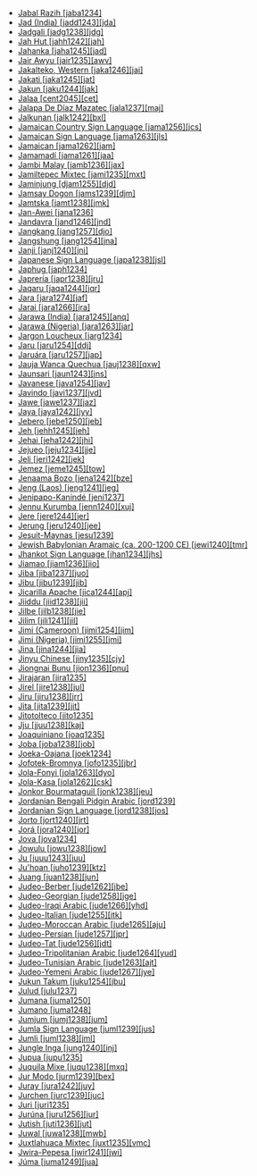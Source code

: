 - [Jabal Razih [jaba1234]](tree/afro1255/semi1276/west2786/cent2236/sayh1236/jaba1234/jaba1234.ini)
- [Jad (India) [jadd1243][jda]](tree/sino1245/bodi1256/bodi1257/oldm1245/tibe1276/laha1255/spit1239/jadd1243/jadd1243.ini)
- [Jadgali [jadg1238][jdg]](tree/indo1319/indo1320/indo1321/indo1324/sind1278/sind1279/jadg1238/jadg1238.ini)
- [Jah Hut [jahh1242][jah]](tree/aust1305/asli1243/cent1987/jahh1242/jahh1242.ini)
- [Jahanka [jaha1245][jad]](tree/mand1469/west2780/mand1431/cent2047/mand1432/mand1433/mand1434/mand1435/west2499/xaso1239/jaha1245/jaha1245.ini)
- [Jair Awyu [jair1235][awv]](tree/nucl1709/cent2116/awyu1265/grea1275/awyu1263/awyu1264/jair1235/jair1235.ini)
- [Jakalteko, Western [jaka1246][jai]](tree/book1242/jaka1246/jaka1246.ini)
- [Jakati [jaka1245][jat]](tree/indo1319/indo1320/indo1321/indo1324/sind1278/lahn1241/sira1271/jaka1245/jaka1245.ini)
- [Jakun [jaku1244][jak]](tree/aust1307/nucl1752/mala1545/mala1536/nort3170/mala1538/nucl1733/sing1270/jaku1244/jaku1244.ini)
- [Jalaa [cent2045][cet]](tree/cent2045/cent2045.ini)
- [Jalapa De Díaz Mazatec [jala1237][maj]](tree/otom1299/east2557/popo1292/popo1293/maza1295/maza1308/jala1237/jala1237.ini)
- [Jalkunan [jalk1242][bxl]](tree/mand1469/west2780/mand1431/cent2047/mand1432/jogo1241/jeri1241/jalk1242/jalk1242.ini)
- [Jamaican Country Sign Language [jama1256][jcs]](tree/sign1238/vill1244/jama1256/jama1256.ini)
- [Jamaican Sign Language [jama1263][jls]](tree/sign1238/sign1237/asli1244/amer1258/jama1263/jama1263.ini)
- [Jamaican [jama1262][jam]](tree/indo1319/germ1287/nort3152/west2793/nort3175/angl1264/angl1265/merc1242/macr1271/guin1259/cari1284/west2854/jama1264/jama1262/jama1262.ini)
- [Jamamadí [jama1261][jaa]](tree/araw1282/madi1262/jama1261/jama1261.ini)
- [Jambi Malay [jamb1236][jax]](tree/aust1307/nucl1752/mala1545/mala1536/nort3170/mala1538/nucl1733/indo1326/jamb1236/jamb1236.ini)
- [Jamiltepec Mixtec [jami1235][mxt]](tree/otom1299/east2557/amuz1253/mixt1422/mixt1423/mixt1427/coas1316/east2746/jami1235/jami1235.ini)
- [Jaminjung [djam1255][djd]](tree/mirn1241/djam1254/djam1255/djam1255.ini)
- [Jamsay Dogon [jams1239][djm]](tree/dogo1299/plai1257/jams1239/jams1239.ini)
- [Jamtska [jamt1238][jmk]](tree/indo1319/germ1287/nort3152/nort3160/east2302/macr1265/jamt1238/jamt1238.ini)
- [Jan-Awei [jana1236]](tree/atla1278/volt1241/benu1247/juku1257/cent2241/juku1258/juku1259/jana1236/jana1236.ini)
- [Jandavra [jand1246][jnd]](tree/indo1319/indo1320/indo1321/indo1322/subc1234/guja1255/raja1256/bagr1245/jand1246/jand1246.ini)
- [Jangkang [jang1257][djo]](tree/aust1307/nucl1752/mala1545/land1261/sout2922/jang1257/jang1257.ini)
- [Jangshung [jang1254][jna]](tree/sino1245/bodi1256/tibe1275/west2868/kinn1250/theb1237/jang1254/jang1254.ini)
- [Janji [janj1240][jni]](tree/atla1278/volt1241/benu1247/kain1275/cent2242/basa1288/east2404/josa1234/nort3210/nort3215/janj1240/janj1240.ini)
- [Japanese Sign Language [japa1238][jsl]](tree/sign1238/sign1237/jsli1234/japa1238/japa1238.ini)
- [Japhug [japh1234]](tree/sino1245/burm1265/naqi1236/qian1263/rgya1241/core1262/jiar1240/japh1234/japh1234.ini)
- [Japrería [japr1238][jru]](tree/cari1283/yukp1242/yukp1243/japr1238/japr1238.ini)
- [Jaqaru [jaqa1244][jqr]](tree/ayma1253/jaqa1244/jaqa1244.ini)
- [Jara [jara1274][jaf]](tree/afro1255/chad1250/bium1280/sout3145/bium1275/west2707/jara1274/jara1274.ini)
- [Jarai [jara1266][jra]](tree/aust1307/nucl1752/mala1545/mala1536/nort3170/cham1327/cham1330/high1280/rade1241/jara1266/jara1266.ini)
- [Jarawa (India) [jara1245][anq]](tree/jara1244/jara1245/jara1245.ini)
- [Jarawa (Nigeria) [jara1263][jar]](tree/atla1278/volt1241/benu1247/bant1294/sout3152/jara1262/nige1254/jara1275/jara1263/jara1263.ini)
- [Jargon Loucheux [jarg1234]](tree/pidg1258/fren1279/jarg1234/jarg1234.ini)
- [Jaru [jaru1254][ddj]](tree/pama1250/dese1234/ngum1251/ngum1252/jaru1256/jaru1254/jaru1254.ini)
- [Jaruára [jaru1257][jap]](tree/book1242/jaru1257/jaru1257.ini)
- [Jauja Wanca Quechua [jauj1238][qxw]](tree/quec1387/quec1386/cent2141/jauj1237/jauj1238/jauj1238.ini)
- [Jaunsari [jaun1243][jns]](tree/indo1319/indo1320/indo1321/indo1310/hima1250/jaun1243/jaun1243.ini)
- [Javanese [java1254][jav]](tree/aust1307/nucl1752/mala1545/java1253/mode1251/java1254/java1254.ini)
- [Javindo [javi1237][jvd]](tree/indo1319/germ1287/nort3152/west2793/fran1268/wese1235/macr1270/midd1347/mode1257/javi1237/javi1237.ini)
- [Jawe [jawe1237][jaz]](tree/aust1307/nucl1752/mala1545/cent2237/east2712/ocea1241/sout3173/newc1243/nort3211/jawe1237/jawe1237.ini)
- [Jaya [jaya1242][jyy]](tree/cent2225/sara1341/sbbo1237/nucl1719/sara1349/bagi1248/moro1296/jaya1242/jaya1242.ini)
- [Jebero [jebe1250][jeb]](tree/cahu1265/jebe1250/jebe1250.ini)
- [Jeh [jehh1245][jeh]](tree/aust1305/bahn1264/nort3150/jehh1244/jehh1246/jehh1245/jehh1245.ini)
- [Jehai [jeha1242][jhi]](tree/aust1305/asli1243/cent1987/nort2682/mani1290/menr1235/jeha1242/jeha1242.ini)
- [Jejueo [jeju1234][jje]](tree/kore1284/jeju1234/jeju1234.ini)
- [Jeli [jeri1242][jek]](tree/mand1469/west2780/mand1431/cent2047/mand1432/jogo1241/jeri1241/jeri1242/jeri1242.ini)
- [Jemez [jeme1245][tow]](tree/kiow1265/jeme1245/jeme1245.ini)
- [Jenaama Bozo [jena1242][bze]](tree/mand1469/west2780/samo1308/soni1257/bozo1252/nucl1444/jena1242/jena1242.ini)
- [Jeng (Laos) [jeng1241][jeg]](tree/aust1305/bahn1264/west2399/nucl1299/jeng1241/jeng1241.ini)
- [Jenipapo-Kanindé [jeni1237]](tree/uncl1493/jeni1237/jeni1237.ini)
- [Jennu Kurumba [jenn1240][xuj]](tree/drav1251/sout3133/sout3138/tami1291/bada1263/kann1259/jenn1240/jenn1240.ini)
- [Jere [jere1244][jer]](tree/atla1278/volt1241/benu1247/kain1275/cent2242/basa1288/east2404/josa1234/nort3210/nort3215/boze1240/jere1244/jere1244.ini)
- [Jerung [jeru1240][jee]](tree/sino1245/hima1249/maha1306/kira1253/west2424/chau1260/jeru1240/jeru1240.ini)
- [Jesuit-Maynas [jesu1239]](tree/cahu1265/main1277/jesu1239/jesu1239.ini)
- [Jewish Babylonian Aramaic (ca. 200-1200 CE) [jewi1240][tmr]](tree/afro1255/semi1276/west2786/cent2236/nort3165/aram1259/east2680/cent2217/nort3241/jewi1240/jewi1240.ini)
- [Jhankot Sign Language [jhan1234][jhs]](tree/sign1238/vill1244/jhan1234/jhan1234.ini)
- [Jiamao [jiam1236][jio]](tree/taik1256/hlai1238/jiam1236/jiam1236.ini)
- [Jiba [jiba1237][juo]](tree/atla1278/volt1241/benu1247/juku1257/cent2241/juku1258/juku1259/jiba1237/jiba1237.ini)
- [Jibu [jibu1239][jib]](tree/atla1278/volt1241/benu1247/juku1257/cent2241/juku1258/juku1259/jibu1239/jibu1239.ini)
- [Jicarilla Apache [jica1244][apj]](tree/atha1245/atha1246/atha1247/apac1239/sout3151/east2723/jica1244/jica1244.ini)
- [Jiiddu [jiid1238][jii]](tree/afro1255/cush1243/east2699/lowl1267/sout3055/main1283/omot1245/east2653/bais1247/jiid1238/jiid1238.ini)
- [Jilbe [jilb1238][jie]](tree/afro1255/chad1250/bium1280/unun9878/jilb1238/jilb1238.ini)
- [Jilim [jili1241][jil]](tree/nucl1709/mada1298/raic1241/nuru1240/jili1241/jili1241.ini)
- [Jimi (Cameroon) [jimi1254][jim]](tree/afro1255/chad1250/bium1280/sout3145/bium1271/bata1316/jimi1254/jimi1254.ini)
- [Jimi (Nigeria) [jimi1255][jmi]](tree/afro1255/chad1250/west2785/west2790/west2800/sout3161/guru1272/jimi1255/jimi1255.ini)
- [Jina [jina1244][jia]](tree/afro1255/chad1250/bium1280/nort3156/jina1243/jina1244/jina1244.ini)
- [Jinyu Chinese [jiny1235][cjy]](tree/sino1245/sini1245/nort3155/jiny1235/jiny1235.ini)
- [Jiongnai Bunu [jion1236][pnu]](tree/hmon1336/hmon1337/nucl1714/jion1235/jion1236/jion1236.ini)
- [Jirajaran [jira1235]](tree/jira1235/jira1235.ini)
- [Jirel [jire1238][jul]](tree/sino1245/bodi1256/bodi1257/oldm1245/tibe1276/sout3216/sher1254/jire1238/jire1238.ini)
- [Jiru [jiru1238][jrr]](tree/atla1278/volt1241/benu1247/juku1257/cent2241/juku1258/wurb1239/jiru1238/jiru1238.ini)
- [Jita [jita1239][jit]](tree/atla1278/volt1241/benu1247/bant1294/sout3152/narr1281/east2731/nort3203/grea1289/east2750/sugu1245/jita1239/jita1239.ini)
- [Jitotolteco [jito1235]](tree/mixe1284/zoqu1261/chia1261/jito1235/jito1235.ini)
- [Jju [jjuu1238][kaj]](tree/atla1278/volt1241/benu1247/benu1248/benu1249/sout3163/kata1275/jjuu1238/jjuu1238.ini)
- [Joaquiniano [joaq1235]](tree/araw1281/sout3131/boli1260/baur1254/joaq1235/joaq1235.ini)
- [Joba [joba1238][job]](tree/atla1278/volt1241/benu1247/bant1294/sout3152/narr1281/east2731/nort3203/grea1289/west2842/kivu1239/fore1272/fuli1241/fuli1242/joba1238/joba1238.ini)
- [Joeka-Oajana [joek1234]](tree/pidg1258/gali1266/joek1234/joek1234.ini)
- [Jofotek-Bromnya [jofo1235][jbr]](tree/toro1256/tora1268/coas1312/jofo1235/jofo1235.ini)
- [Jola-Fonyi [jola1263][dyo]](tree/atla1278/nort3146/cent2230/bakk1238/nucl1345/fogn1234/jola1263/jola1263.ini)
- [Jola-Kasa [jola1262][csk]](tree/atla1278/nort3146/cent2230/bakk1238/nucl1345/fhjo1234/jola1262/jola1262.ini)
- [Jonkor Bourmataguil [jonk1238][jeu]](tree/afro1255/chad1250/east2632/east2633/east2709/dang1275/dang1276/unun9877/jonk1238/jonk1238.ini)
- [Jordanian Bengali Pidgin Arabic [jord1239]](tree/pidg1258/arab1397/jord1239/jord1239.ini)
- [Jordanian Sign Language [jord1238][jos]](tree/sign1238/sign1237/arab1398/leva1240/jord1238/jord1238.ini)
- [Jorto [jort1240][jrt]](tree/afro1255/chad1250/west2785/west2714/west2799/west2717/unun9874/jort1240/jort1240.ini)
- [Jorá [jora1240][jor]](tree/tupi1275/mawe1252/awet1245/tupi1276/tupi1278/siri1279/jora1240/jora1240.ini)
- [Jova [jova1234]](tree/utoa1244/sout3136/unun9947/jova1234/jova1234.ini)
- [Jowulu [jowu1238][jow]](tree/mand1469/west2780/samo1308/duun1243/duun1244/jowu1238/jowu1238.ini)
- [Ju [juuu1243][juu]](tree/afro1255/chad1250/west2785/west2790/west2800/sout3161/guru1272/tala1296/juuu1243/juuu1243.ini)
- [Ju'hoan [juho1239][ktz]](tree/kxaa1236/juku1256/sout3215/juho1239/juho1239.ini)
- [Juang [juan1238][jun]](tree/aust1305/mund1335/sout3137/juan1238/juan1238.ini)
- [Judeo-Berber [jude1262][jbe]](tree/book1242/jude1262/jude1262.ini)
- [Judeo-Georgian [jude1258][jge]](tree/kart1248/geor1252/geor1253/jude1258/jude1258.ini)
- [Judeo-Iraqi Arabic [jude1266][yhd]](tree/afro1255/semi1276/west2786/cent2236/arab1394/arab1395/east2729/qelt1235/jude1266/jude1266.ini)
- [Judeo-Italian [jude1255][itk]](tree/indo1319/ital1284/lati1262/lati1263/impe1234/roma1334/ital1285/west2813/shif1234/nort3208/gall1279/jude1255/jude1255.ini)
- [Judeo-Moroccan Arabic [jude1265][aju]](tree/afro1255/semi1276/west2786/cent2236/arab1394/arab1395/nort3191/jude1265/jude1265.ini)
- [Judeo-Persian [jude1257][jpr]](tree/indo1319/indo1320/iran1269/west2794/sout3157/fars1254/fars1255/jude1257/jude1257.ini)
- [Judeo-Tat [jude1256][jdt]](tree/indo1319/indo1320/iran1269/west2794/sout3157/fars1254/cauc1242/jude1256/jude1256.ini)
- [Judeo-Tripolitanian Arabic [jude1264][yud]](tree/afro1255/semi1276/west2786/cent2236/arab1394/arab1395/nort3191/jude1264/jude1264.ini)
- [Judeo-Tunisian Arabic [jude1263][ajt]](tree/afro1255/semi1276/west2786/cent2236/arab1394/arab1395/nort3191/jude1263/jude1263.ini)
- [Judeo-Yemeni Arabic [jude1267][jye]](tree/afro1255/semi1276/west2786/cent2236/arab1394/arab1395/arab1393/jude1267/jude1267.ini)
- [Jukun Takum [juku1254][jbu]](tree/atla1278/volt1241/benu1247/juku1257/cent2241/juku1258/juku1259/juku1254/juku1254.ini)
- [Julud [julu1237]](tree/katl1246/katl1236/julu1237/julu1237.ini)
- [Jumana [juma1250]](tree/araw1281/nort2990/inla1264/japu1236/unun9933/uncl1495/juma1250/juma1250.ini)
- [Jumano [juma1248]](tree/unat1236/juma1248/juma1248.ini)
- [Jumjum [jumj1238][jum]](tree/nilo1247/west2493/luob1235/maba1272/jumj1238/jumj1238.ini)
- [Jumla Sign Language [juml1239][jus]](tree/sign1238/vill1244/juml1239/juml1239.ini)
- [Jumli [juml1238][jml]](tree/indo1319/indo1320/indo1321/indo1310/east1436/juml1238/juml1238.ini)
- [Jungle Inga [jung1240][inj]](tree/quec1387/quec1388/quec1384/colo1257/inga1251/jung1240/jung1240.ini)
- [Jupua [jupu1235]](tree/tuca1253/east2698/west2789/cube1243/yupu1234/jupu1235/jupu1235.ini)
- [Juquila Mixe [juqu1238][mxq]](tree/mixe1284/mixe1286/oaxa1241/lowl1268/lowl1269/midl1241/juqu1238/juqu1238.ini)
- [Jur Modo [jurm1239][bex]](tree/cent2225/sara1341/moro1282/moro1293/lori1239/jurm1239/jurm1239.ini)
- [Juray [jura1242][juy]](tree/aust1305/mund1335/sout3137/sora1255/sora1256/jura1242/jura1242.ini)
- [Jurchen [jurc1239][juc]](tree/tung1282/manc1250/jurc1239/jurc1239.ini)
- [Juri [juri1235]](tree/ticu1244/juri1235/juri1235.ini)
- [Jurúna [juru1256][jur]](tree/tupi1275/mawe1252/awet1245/yuru1262/juru1256/juru1256.ini)
- [Jutish [juti1236][jut]](tree/indo1319/germ1287/nort3152/nort3160/east2302/dani1284/juti1236/juti1236.ini)
- [Juwal [juwa1238][mwb]](tree/nucl1708/mari1433/mand1470/juwa1238/juwa1238.ini)
- [Juxtlahuaca Mixtec [juxt1235][vmc]](tree/otom1299/east2557/amuz1253/mixt1422/mixt1423/mixt1427/sout3179/juxt1235/juxt1235.ini)
- [Jwira-Pepesa [jwir1241][jwi]](tree/atla1278/volt1241/kwav1236/nyoa1234/poto1254/tano1248/cent2262/biaa1238/sout2779/jwir1243/jwir1241/jwir1241.ini)
- [Júma [juma1249][jua]](tree/tupi1275/mawe1252/awet1245/tupi1276/tupi1280/juma1249/juma1249.ini)
